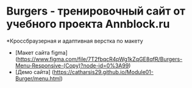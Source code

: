 # Burgers - тренировочный сайт от учебного проекта Annblock.ru
*Кроссбраузерная и адаптивная верстка по макету
* [Макет сайта figma] (https://www.figma.com/file/7T2fbqcR4pWg1kZqGE8qfR/Burgers-Menu-Responsive-(Copy)?node-id=0%3A99)
* [Демо сайта] (https://catharsis29.github.io/Module01-Burger/menu.html)